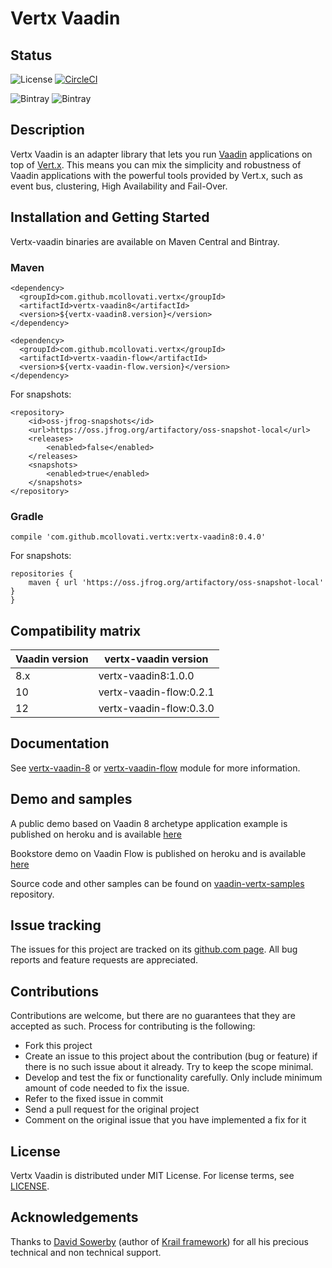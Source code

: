 # Vertx Vaadin

## Status

![License](https://img.shields.io/github/license/mcollovati/vertx-vaadin.svg)
[![CircleCI](https://circleci.com/gh/mcollovati/vertx-vaadin/tree/master.svg?style=svg)](https://circleci.com/gh/mcollovati/vertx-vaadin/tree/master)

![Bintray](https://img.shields.io/bintray/v/mcollovati/maven-repo/vertx-vaadin.svg?label=vertx-vaadin8&colorB=blue)
![Bintray](https://img.shields.io/bintray/v/mcollovati/maven-repo/vertx-vaadin-flow.svg?label=vertx-vaadin-flow&colorB=blue)


## Description

Vertx Vaadin is an adapter library that lets you run [Vaadin](https://vaadin.com/) applications on top of [Vert.x](http://vertx.io/).
This means you can mix the simplicity and robustness of Vaadin applications with the powerful tools provided by Vert.x, such as event bus, clustering, High Availability and Fail-Over.

## Installation and Getting Started

Vertx-vaadin binaries are available on Maven Central and Bintray.

### Maven

```
<dependency>
  <groupId>com.github.mcollovati.vertx</groupId>
  <artifactId>vertx-vaadin8</artifactId>
  <version>${vertx-vaadin8.version}</version>
</dependency>
```

```
<dependency>
  <groupId>com.github.mcollovati.vertx</groupId>
  <artifactId>vertx-vaadin-flow</artifactId>
  <version>${vertx-vaadin-flow.version}</version>
</dependency>
```


For snapshots:
```
<repository>
	<id>oss-jfrog-snapshots</id>
	<url>https://oss.jfrog.org/artifactory/oss-snapshot-local</url>
    <releases>
        <enabled>false</enabled>
    </releases>
    <snapshots>
        <enabled>true</enabled>
    </snapshots>	
</repository>
```


### Gradle

```
compile 'com.github.mcollovati.vertx:vertx-vaadin8:0.4.0'
```

For snapshots:
```
repositories {
	maven { url 'https://oss.jfrog.org/artifactory/oss-snapshot-local' }
}
```

## Compatibility matrix

|Vaadin version|vertx-vaadin version|
|--------------|--------------------|
|8.x|vertx-vaadin8:1.0.0|
|10|vertx-vaadin-flow:0.2.1|
|12|vertx-vaadin-flow:0.3.0|


## Documentation

See [vertx-vaadin-8](vertx-vaadin-8-parent/vertx-vaadin8)  or [vertx-vaadin-flow](vertx-vaadin-flow-parent/vertx-vaadin-flow) module for more information.

## Demo and samples

A public demo based on Vaadin 8 archetype application example is published on heroku and is available [here](http://vertx-vaadin-example.herokuapp.com/)

Bookstore demo on Vaadin Flow is published on heroku and is available [here](https://vertx-vaadin10-example.herokuapp.com/)

Source code and other samples can be found on [vaadin-vertx-samples](https://github.com/mcollovati/vaadin-vertx-samples) repository. 

## Issue tracking
  
The issues for this project are tracked on its [github.com page](https://github.com/mcollovati/vertx-vaadin/issues). All bug reports and feature requests are appreciated.
  
## Contributions
  
Contributions are welcome, but there are no guarantees that they are accepted as such. Process for contributing is the following:
- Fork this project
- Create an issue to this project about the contribution (bug or feature) if there is no such issue about it already. Try to keep the scope minimal.
- Develop and test the fix or functionality carefully. Only include minimum amount of code needed to fix the issue.
- Refer to the fixed issue in commit
- Send a pull request for the original project
- Comment on the original issue that you have implemented a fix for it
  
## License

Vertx Vaadin is distributed under MIT License. For license terms, see [LICENSE](LICENSE).

## Acknowledgements

Thanks to [David Sowerby](https://github.com/davidsowerby) (author of [Krail framework](https://github.com/davidsowerby/krail)) for all his precious technical and non technical support.
